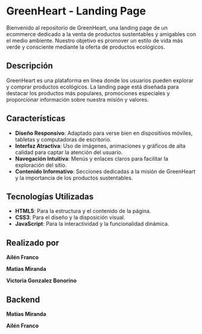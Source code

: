 # GreenHeart - Landing Page

Bienvenido al repositorio de GreenHeart, una landing page de un ecommerce dedicado a la venta de productos sustentables y amigables con el medio ambiente. Nuestro objetivo es promover un estilo de vida más verde y consciente mediante la oferta de productos ecológicos.

## Descripción

GreenHeart es una plataforma en línea donde los usuarios pueden explorar y comprar productos ecológicos. La landing page está diseñada para destacar los productos más populares, promociones especiales y proporcionar información sobre nuestra misión y valores.

## Características

- **Diseño Responsivo**: Adaptado para verse bien en dispositivos móviles, tabletas y computadoras de escritorio.
- **Interfaz Atractiva**: Uso de imágenes, animaciones y gráficos de alta calidad para captar la atención del usuario.
- **Navegación Intuitiva**: Menús y enlaces claros para facilitar la exploración del sitio.
- **Contenido Informativo**: Secciones dedicadas a la misión de GreenHeart y la importancia de los productos sustentables.

## Tecnologías Utilizadas

- **HTML5**: Para la estructura y el contenido de la página.
- **CSS3**: Para el diseño y la disposición visual.
- **JavaScript**: Para la interactividad y la funcionalidad dinámica.


## Realizado por

**Ailén Franco** 

**Matias Miranda**

**Victoria Gonzalez Bonorino**

## Backend

**Matias Miranda**

**Ailén Franco** 

